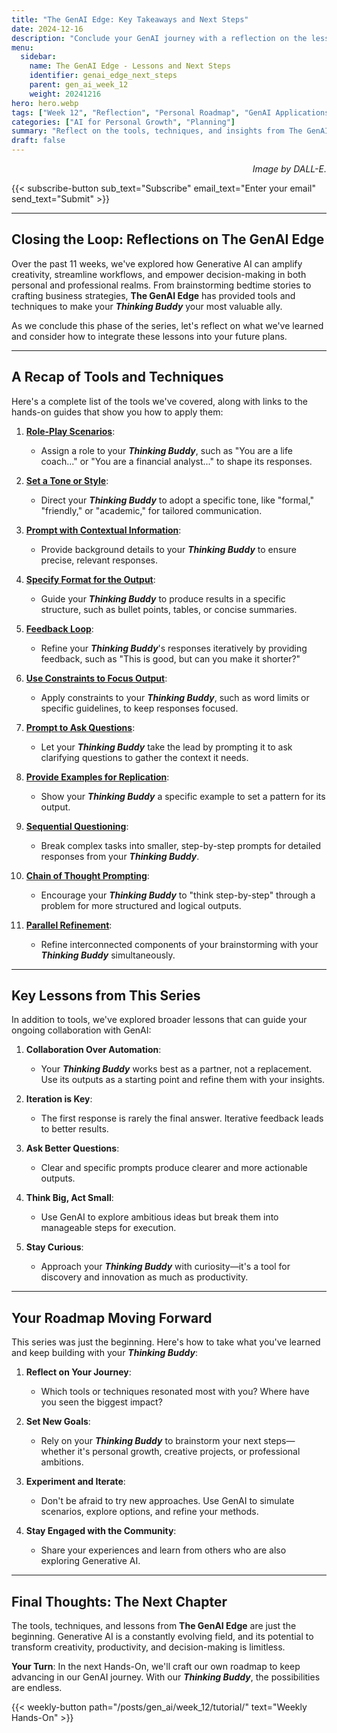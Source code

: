 ```yaml
---
title: "The GenAI Edge: Key Takeaways and Next Steps"
date: 2024-12-16
description: "Conclude your GenAI journey with a reflection on the lessons, tools, and techniques explored over the past 11 weeks. Discover how to craft your roadmap for the future."
menu:
  sidebar:
    name: The GenAI Edge - Lessons and Next Steps
    identifier: genai_edge_next_steps
    parent: gen_ai_week_12
    weight: 20241216
hero: hero.webp
tags: ["Week 12", "Reflection", "Personal Roadmap", "GenAI Applications"]
categories: ["AI for Personal Growth", "Planning"]
summary: "Reflect on the tools, techniques, and insights from The GenAI Edge series. Learn how to integrate Generative AI into your journey moving forward with clarity and confidence."
draft: false
---
```


<p style="text-align: right;">
<em>Image by DALL-E.</em>
</p>

{{< subscribe-button sub_text="Subscribe" email_text="Enter your email" send_text="Submit" >}}

---

## Closing the Loop: Reflections on The GenAI Edge

Over the past 11 weeks, we've explored how Generative AI can amplify creativity, streamline workflows, and empower decision-making in both personal and professional realms. From brainstorming bedtime stories to crafting business strategies, **The GenAI Edge** has provided tools and techniques to make your ***Thinking Buddy*** your most valuable ally.

As we conclude this phase of the series, let's reflect on what we've learned and consider how to integrate these lessons into your future plans.

---

## A Recap of Tools and Techniques

Here's a complete list of the tools we've covered, along with links to the hands-on guides that show you how to apply them:

1. **[Role-Play Scenarios](/posts/gen_ai/week_1/tutorial/)**:
   - Assign a role to your ***Thinking Buddy***, such as "You are a life coach..." or "You are a financial analyst..." to shape its responses.

2. **[Set a Tone or Style](/posts/gen_ai/week_2/tutorial/)**:
   - Direct your ***Thinking Buddy*** to adopt a specific tone, like "formal," "friendly," or "academic," for tailored communication.

3. **[Prompt with Contextual Information](/posts/gen_ai/week_3/tutorial/)**:
   - Provide background details to your ***Thinking Buddy*** to ensure precise, relevant responses.

4. **[Specify Format for the Output](/posts/gen_ai/week_4/tutorial/)**:
   - Guide your ***Thinking Buddy*** to produce results in a specific structure, such as bullet points, tables, or concise summaries.

5. **[Feedback Loop](/posts/gen_ai/week_5/tutorial/)**:
   - Refine your ***Thinking Buddy***'s responses iteratively by providing feedback, such as "This is good, but can you make it shorter?"

6. **[Use Constraints to Focus Output](/posts/gen_ai/week_6/tutorial/)**:
   - Apply constraints to your ***Thinking Buddy***, such as word limits or specific guidelines, to keep responses focused.

7. **[Prompt to Ask Questions](/posts/gen_ai/week_7/tutorial/)**:
   - Let your ***Thinking Buddy*** take the lead by prompting it to ask clarifying questions to gather the context it needs.

8. **[Provide Examples for Replication](/posts/gen_ai/week_8/tutorial/)**:
   - Show your ***Thinking Buddy*** a specific example to set a pattern for its output.

9. **[Sequential Questioning](/posts/gen_ai/week_9/tutorial/)**:
   - Break complex tasks into smaller, step-by-step prompts for detailed responses from your ***Thinking Buddy***.

10. **[Chain of Thought Prompting](/posts/gen_ai/week_10/tutorial/)**:
    - Encourage your ***Thinking Buddy*** to "think step-by-step" through a problem for more structured and logical outputs.

11. **[Parallel Refinement](/posts/gen_ai/week_11/tutorial/)**:
    - Refine interconnected components of your brainstorming with your ***Thinking Buddy*** simultaneously.

---

## Key Lessons from This Series

In addition to tools, we've explored broader lessons that can guide your ongoing collaboration with GenAI:

1. **Collaboration Over Automation**:
   - Your ***Thinking Buddy*** works best as a partner, not a replacement. Use its outputs as a starting point and refine them with your insights.

2. **Iteration is Key**:
   - The first response is rarely the final answer. Iterative feedback leads to better results.

3. **Ask Better Questions**:
   - Clear and specific prompts produce clearer and more actionable outputs.

4. **Think Big, Act Small**:
   - Use GenAI to explore ambitious ideas but break them into manageable steps for execution.

5. **Stay Curious**:
   - Approach your ***Thinking Buddy*** with curiosity—it's a tool for discovery and innovation as much as productivity.

---

## Your Roadmap Moving Forward

This series was just the beginning. Here's how to take what you've learned and keep building with your ***Thinking Buddy***:

1. **Reflect on Your Journey**:
   - Which tools or techniques resonated most with you? Where have you seen the biggest impact?

2. **Set New Goals**:
   - Rely on your ***Thinking Buddy*** to brainstorm your next steps—whether it's personal growth, creative projects, or professional ambitions.

3. **Experiment and Iterate**:
   - Don't be afraid to try new approaches. Use GenAI to simulate scenarios, explore options, and refine your methods.

4. **Stay Engaged with the Community**:
   - Share your experiences and learn from others who are also exploring Generative AI.

---

## Final Thoughts: The Next Chapter

The tools, techniques, and lessons from **The GenAI Edge** are just the beginning. Generative AI is a constantly evolving field, and its potential to transform creativity, productivity, and decision-making is limitless.

**Your Turn**: In the next Hands-On, we'll craft our own roadmap to keep advancing in our GenAI journey. With our ***Thinking Buddy***, the possibilities are endless. 


{{< weekly-button path="/posts/gen_ai/week_12/tutorial/" text="Weekly Hands-On" >}}